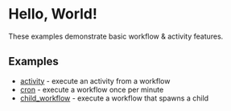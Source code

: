 # Hello, World!

These examples demonstrate basic workflow & activity features.

## Examples

- [activity](./Activity.hs) - execute an activity from a workflow
- [cron](./Cron.hs) - execute a workflow once per minute
- [child_workflow](ChildWorkflow.hs) - execute a workflow that spawns a child

